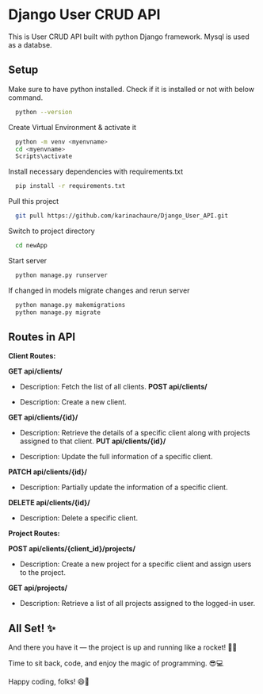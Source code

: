 
# Django User CRUD API
This is User CRUD API built with python Django framework. Mysql is used as a databse.


## Setup

Make sure to have python installed. Check if it is installed or not with below command.

```bash
  python --version
```
Create Virtual Environment & activate it

```bash
  python -m venv <myenvname>
  cd <myenvname>
  Scripts\activate
```
Install necessary dependencies with requirements.txt
```bash
  pip install -r requirements.txt
```
Pull this project
```bash
  git pull https://github.com/karinachaure/Django_User_API.git
```
Switch to project directory
```bash
  cd newApp
```

Start server
```bash
  python manage.py runserver
```
If changed in models migrate changes and rerun server
```bash
  python manage.py makemigrations
  python manage.py migrate
```

## Routes in API

**Client Routes:**

**GET api/clients/**

- Description: Fetch the list of all clients.
**POST api/clients/**

- Description: Create a new client.

**GET api/clients/{id}/**

- Description: Retrieve the details of a specific client along with projects assigned to that client.
**PUT api/clients/{id}/**

- Description: Update the full information of a specific client.

**PATCH api/clients/{id}/**
- Description: Partially update the information of a specific client.

**DELETE api/clients/{id}/**
- Description: Delete a specific client.

**Project Routes:**

**POST api/clients/{client_id}/projects/**

- Description: Create a new project for a specific client and assign users to the project.

**GET api/projects/**
- Description: Retrieve a list of all projects assigned to the logged-in user.

## All Set! ✨

And there you have it — the project is up and running like a rocket! 🚀✨

Time to sit back, code, and enjoy the magic of programming. 😎💻

Happy coding, folks! 😄🔧

